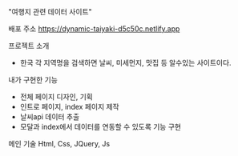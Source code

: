 

"여행지 관련 데이터 사이트"

배포 주소 https://dynamic-taiyaki-d5c50c.netlify.app

프로젝트 소개
- 한국 각 지역명을 검색하면 날씨, 미세먼지, 맛집 등 알수있는 사이트이다.

내가 구현한 기능
- 전체 페이지 디자인, 기획
- 인트로 페이지, index 페이지 제작
- 날씨api 데이터 추출
- 모달과 index에서 데이터를 연동할 수 있도록 기능 구현

메인 기술
Html, Css, JQuery, Js 




